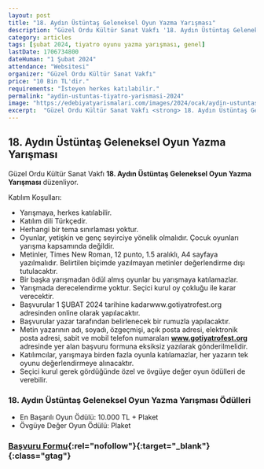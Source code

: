 ```yaml
---
layout: post
title: "18. Aydın Üstüntaş Geleneksel Oyun Yazma Yarışması"
description: "Güzel Ordu Kültür Sanat Vakfı '18. Aydın Üstüntaş Geleneksel Oyun Yazma Yarışması' düzenliyor."
category: articles
tags: [şubat 2024, tiyatro oyunu yazma yarışması, genel]
lastDate: 1706734800
dateHuman: "1 Şubat 2024"
attendance: "Websitesi"
organizer: "Güzel Ordu Kültür Sanat Vakfı"
price: "10 Bin TL'dir."
requirements: "İsteyen herkes katılabilir."
permalink: "aydin-ustuntas-tiyatro-yarismasi-2024"
image: "https://edebiyatyarismalari.com/images/2024/ocak/aydin-ustuntas-tiyatro-yarismasi-2024.jpg"
excerpt:  "Güzel Ordu Kültür Sanat Vakfı <strong> 18. Aydın Üstüntaş Geleneksel Oyun Yazma Yarışması</strong> düzenliyor."
---
```


## 18. Aydın Üstüntaş Geleneksel Oyun Yazma Yarışması
Güzel Ordu Kültür Sanat Vakfı **18. Aydın Üstüntaş Geleneksel Oyun Yazma Yarışması** düzenliyor.  

Katılım Koşulları:
- Yarışmaya, herkes katılabilir.
- Katılım dili Türkçedir.
- Herhangi bir tema sınırlaması yoktur.
- Oyunlar, yetişkin ve genç seyirciye yönelik olmalıdır. Çocuk oyunları yarışma kapsamında değildir.
- Metinler, Times New Roman, 12 punto, 1.5 aralıklı, A4 sayfaya yazılmalıdır. Belirtilen biçimde yazılmayan metinler değerlendirme dışı tutulacaktır.
- Bir başka yarışmadan ödül almış oyunlar bu yarışmaya katılamazlar.
- Yarışmada derecelendirme yoktur. Seçici kurul oy çokluğu ile karar verecektir.
- Başvurular 1 ŞUBAT 2024 tarihine kadarwww.gotiyatrofest.org adresinden online olarak yapılacaktır.
- Başvurular yazar tarafından belirlenecek bir rumuzla yapılacaktır.
- Metin yazarının adı, soyadı, özgeçmişi, açık posta adresi, elektronik posta adresi, sabit ve mobil telefon numaraları **www.gotiyatrofest.org** adresinde yer alan başvuru formuna eksiksiz yazılarak gönderilmelidir.
- Katılımcılar, yarışmaya birden fazla oyunla katılamazlar, her yazarın tek oyunu değerlendirmeye alınacaktır.
- Seçici kurul gerek gördüğünde özel ve övgüye değer oyun ödülleri de verebilir.


### 18. Aydın Üstüntaş Geleneksel Oyun Yazma Yarışması Ödülleri
- En Başarılı Oyun Ödülü: 10.000 TL + Plaket
- Övgüye Değer Oyun Ödülü: Plaket


### [Başvuru Formu](http://www.gotiyatrofest.org/basvuru-formu/?ref=edebiyatyarismalari.com){:rel="nofollow"}{:target="_blank"}{:class="gtag"}